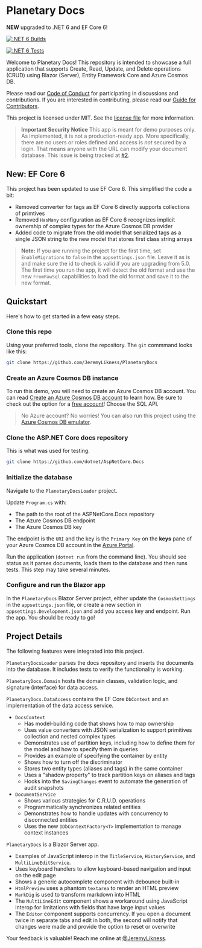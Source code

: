 # Planetary Docs

__NEW__ upgraded to .NET 6 and EF Core 6!

[![.NET 6 Builds](https://github.com/JeremyLikness/PlanetaryDocs/actions/workflows/dotnet.yml/badge.svg)](https://github.com/JeremyLikness/PlanetaryDocs/actions/workflows/dotnet.yml)

[![.NET 6 Tests](https://github.com/JeremyLikness/PlanetaryDocs/actions/workflows/tests.yml/badge.svg)](https://github.com/JeremyLikness/PlanetaryDocs/actions/workflows/tests.yml)

Welcome to Planetary Docs! This repository is intended to showcase a full
application that supports Create, Read, Update, and Delete operations (CRUD)
using Blazor (Server), Entity Framework Core and Azure Cosmos DB.

Please read our [Code of Conduct](./CODE_OF_CONDUCT.md) for participating in
discussions and contributions. If you are interested in contributing, please
read our [Guide for Contributors](./CONTRIBUTING.md).

This project is licensed under MIT. See the [license file](./LICENSE) for more information.

> **Important Security Notice** This app is meant for demo purposes only. As implemented, it
is not a production-ready app. More specifically, there are no users or roles defined and
access is _not_ secured by a login. That means anyone with the URL can modify your 
document database. This issue is being tracked at [#2](https://github.com/JeremyLikness/PlanetaryDocs/issues/2).

## New: EF Core 6

This project has been updated to use EF Core 6. This simplified the code a bit:

- Removed converter for tags as EF Core 6 directly supports collections of primtives
- Removed `HasMany` configuration as EF Core 6 recognizes implicit ownership of complex types for the Azure Cosmos DB provider
- Added code to migrate from the old model that serialized tags as a single JSON string to the new model that stores first class string arrays

> **Note:** If you are running the project for the first time, set `EnableMigrations` to `false` in the `appsettings.json` file. Leave it as is and make sure the id to check is valid
if you are upgrading from 5.0. The first time you run the app, it will detect the old format and use the new `FromRawSql` capabilities to load the old format and save it
to the new format.

## Quickstart

Here's how to get started in a few easy steps.

### Clone this repo

Using your preferred tools, clone the repository. The `git` commmand looks like this:

```bash
git clone https://github.com/JeremyLikness/PlanetaryDocs
```

### Create an Azure Cosmos DB instance

To run this demo, you will need to create an Azure Cosmos DB account. You can read
[Create an Azure Cosmos DB account](https://docs.microsoft.com/azure/cosmos-db/create-cosmosdb-resources-portal#create-an-azure-cosmos-db-account) to learn how. Be sure to check out the option
for a [free account](https://docs.microsoft.com/azure/cosmos-db/optimize-dev-test#azure-cosmos-db-free-tier)! Choose the SQL API.

> No Azure account? No worries! You can also run this project using the [Azure Cosmos DB emulator](https://docs.microsoft.com/azure/cosmos-db/local-emulator).

### Clone the ASP.NET Core docs repository

This is what was used for testing.

```bash
git clone https://github.com/dotnet/AspNetCore.Docs
```

### Initialize the database

Navigate to the `PlanetaryDocsLoader` project.

Update `Program.cs` with:

- The path to the root of the ASPNetCore.Docs repository
- The Azure Cosmos DB endpoint
- The Azure Cosmos DB key

The endpoint is the `URI` and the key is the `Primary Key` on the **keys** pane of your Azure 
Cosmos DB account in the [Azure Portal](https://portal.azure.com/).

Run the application (`dotnet run` from the command line). You should see status
as it parses documents, loads them to the database and then runs tests. This step
may take several minutes.

### Configure and run the Blazor app

In the `PlanetaryDocs` Blazor Server project, either update the `CosmosSettings`
in the `appsettings.json` file, or create a new section in `appsettings.Development.json`
and add you access key and endpoint. Run the app. You should be ready to go!

## Project Details

The following features were integrated into this project.

`PlanetaryDocsLoader` parses the docs repository and inserts the 
documents into the database. It includes tests to verify the
functionality is working.

`PlanetaryDocs.Domain` hosts the domain classes, validation logic,
and signature (interface) for data access.

`PlanetaryDocs.DataAccess` contains the EF Core `DbContext` 
and an implementation of the data access service.

- `DocsContext`
    - Has model-building code that shows how to map ownership
    - Uses value converters with JSON serialization to support primitives collection and nested
complex types
    - Demonstrates use of partition keys, including how to define them for the
model and how to specify them in queries
    - Provides an example of specifying the container by entity
    - Shows how to turn off the discriminator
    - Stores two entity types (aliases and tags) in the same container
    - Uses a "shadow property" to track partition keys on aliases and tags
    - Hooks into the `SavingChanges` event to automate the generation of audit snapshots
- `DocumentService`
    - Shows various strategies for C.R.U.D. operations
    - Programmatically synchronizes related entities
    - Demonstrates how to handle updates with concurrency to disconnected entities
    - Uses the new `IDbContextFactory<T>` implementation to manage context instances

`PlanetaryDocs` is a Blazor Server app.

- Examples of JavaScript interop in the `TitleService`, `HistoryService`, and `MultiLineEditService`.
- Uses keyboard handlers to allow keyboard-based navigation and input on the edit page
- Shows a generic autocomplete component with debounce built-in
- `HtmlPreview` uses a phantom `textarea` to render an HTML preview
- `MarkDig` is used to transform markdown into HTML
- The `MultiLineEdit` component shows a workaround using JavaScript interop for limitations with fields that have large input values
- The `Editor` component supports concurrency. If you open a document twice in separate tabs and edit in both, the second will notify that changes were made and provide the option to reset or overwrite

Your feedback is valuable! Reach me online at [@JeremyLikness](https://twitter.com/JeremyLikness). 


